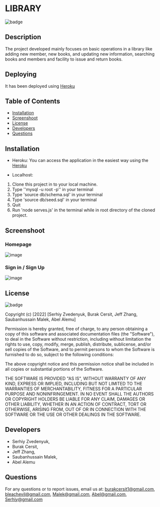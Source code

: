 # LIBRARY

![badge](https://img.shields.io/badge/license-MIT-orange)


## Description
The project developed mainly focuses on basic operations in a library like adding new member, new books, and updating new information, searching books and members and facility to issue and return books.

## Deploying
It has been deployed using [Heroku](https://project2library.herokuapp.com/) 

## Table of Contents
* [Installation](#installation)
* [Screenshoot](#screenshoot)
* [License](#license)
* [Developers](#developers)
* [Questions](#questions)


## Installation
* Heroku: You can access the application in the easiest way using the [Heroku](https://...) 

* Localhost: 
1. Clone this project in to your local machine.
2. Type ''mysql -u root -p'' in your terminal
3. Type 'source db/schema.sql' in your terminal
4. Type 'source db/seed.sql'  in your terminal
5. Quit
6. Run 'node serves.js' in the terminal while in root directory of the cloned project.

## Screenshoot

### Homepage
![image](https://user-images.githubusercontent.com/16517540/207209276-273c7deb-b939-4ef9-9ca0-aaca03f13b3d.png)


### Sign in / Sign Up

![image](https://user-images.githubusercontent.com/16517540/207209462-1dd69d54-c768-41bc-b8d1-f1cd411fbfd2.png)



## License
![badge](https://img.shields.io/badge/license-MIT-orange)

Copyright (c) [2022] [Serhiy Zvedenyuk, Burak Cersit, Jeff Zhang, Saubanhussain Malek, Abel Alemu]

Permission is hereby granted, free of charge, to any person obtaining a copy
of this software and associated documentation files (the "Software"), to deal
in the Software without restriction, including without limitation the rights
to use, copy, modify, merge, publish, distribute, sublicense, and/or sell
copies of the Software, and to permit persons to whom the Software is
furnished to do so, subject to the following conditions:

The above copyright notice and this permission notice shall be included in all
copies or substantial portions of the Software.

THE SOFTWARE IS PROVIDED "AS IS", WITHOUT WARRANTY OF ANY KIND, EXPRESS OR
IMPLIED, INCLUDING BUT NOT LIMITED TO THE WARRANTIES OF MERCHANTABILITY,
FITNESS FOR A PARTICULAR PURPOSE AND NONINFRINGEMENT. IN NO EVENT SHALL THE
AUTHORS OR COPYRIGHT HOLDERS BE LIABLE FOR ANY CLAIM, DAMAGES OR OTHER
LIABILITY, WHETHER IN AN ACTION OF CONTRACT, TORT OR OTHERWISE, ARISING FROM,
OUT OF OR IN CONNECTION WITH THE SOFTWARE OR THE USE OR OTHER DEALINGS IN THE
SOFTWARE.

## Developers
* Serhiy Zvedenyuk,
* Burak Cersit, 
* Jeff Zhang, 
* Saubanhussain Malek, 
* Abel Alemu

## Questions

For any questions or to report issues, email us at: burakcersit1@gmail.com, bleachevil@gmail.com, Malek@gmail.com, Abel@gmail.com, Serhiy@gmail.com

